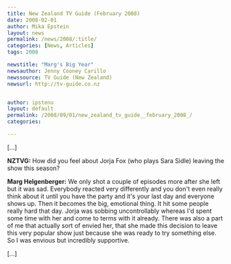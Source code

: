 ```yaml
---
title: New Zealand TV Guide (February 2008)
date: 2008-02-01
author: Mika Epstein
layout: news
permalink: /news/2008/:title/
categories: [News, Articles]
tags: 2008

newstitle: "Marg's Big Year"
newsauthor: Jenny Cooney Carillo    
newssource: TV Guide (New Zealand)
newsurl: http://tv-guide.co.nz


author: ipstenu
layout: default
permalink: /2008/09/01/new_zealand_tv_guide__february_2008_/
categories:

---
```


[...]

**NZTVG:** How did you feel about Jorja Fox (who plays Sara Sidle) leaving the show this season?

**Marg Helgenberger:** We only shot a couple of episodes more after she left but it was sad. Everybody reacted very differently and you don't even really think about it until you have the party and it's your last day and everyone shows up. Then it becomes the big, emotional thing. It hit some people really hard that day. Jorja was sobbing uncontrollably whereas I'd spent some time with her and come to terms with it already. There was also a part of me that actually sort of envied her, that she made this decision to leave this very popular show just because she was ready to try something else. So I was envious but incredibly supportive.

[...]

